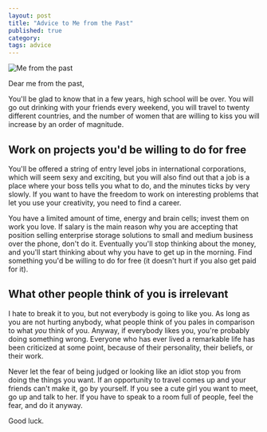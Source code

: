 ```yaml
---
layout: post
title: "Advice to Me from the Past"
published: true
category:
tags: advice
---
```


![Me from the past](https://lh4.googleusercontent.com/zLhbTgmF7N85eYvgMQx9YRASObCSCeqcaUfPSmeNo0s=w1024)

Dear me from the past,

You'll be glad to know that in a few years, high school will be over. You will go out drinking with your friends every weekend, you will travel to twenty different countries, and the number of women that are willing to kiss you will increase by an order of magnitude.

<!--excerpt-->

## Work on projects you'd be willing to do for free

You'll be offered a string of entry level jobs in international corporations, which will seem sexy and exciting, but you will also find out that a job is a place where your boss tells you what to do, and the minutes ticks by very slowly. If you want to have the freedom to work on interesting problems that let you use your creativity, you need to find a career.

You have a limited amount of time, energy and brain cells; invest them on work you love. If salary is the main reason why you are accepting that position selling enterprise storage solutions to small and medium business over the phone, don't do it. Eventually you'll stop thinking about the money, and you'll start thinking about why you have to get up in the morning. Find something you'd be willing to do for free (it doesn't hurt if you also get paid for it).

## What other people think of you is irrelevant

I hate to break it to you, but not everybody is going to like you. As long as you are not hurting anybody, what people think of you pales in comparison to what *you* think of you. Anyway, if everybody likes you, you're probably doing something wrong. Everyone who has ever lived a remarkable life has been criticized at some point, because of their personality, their beliefs, or their work.

Never let the fear of being judged or looking like an idiot stop you from doing the things you want. If an opportunity to travel comes up and your friends can't make it, go by yourself. If you see a cute girl you want to meet, go up and talk to her. If you have to speak to a room full of people, feel the fear, and do it anyway.

Good luck.

